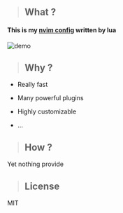 > ## What ?

#### This is my [nvim config](https://github.com/justforbeatit/nvim-config-by-lua) written by lua

![demo](https://user-images.githubusercontent.com/95928415/155913674-26ddc0a1-baef-4797-b748-de377caedb3e.gif)

> ## Why ?

- Really fast

- Many powerful plugins

- Highly customizable

- ...

> ## How ?

Yet nothing provide

> ## License

MIT

